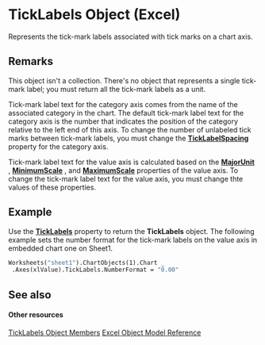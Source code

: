 
# TickLabels Object (Excel)

Represents the tick-mark labels associated with tick marks on a chart axis.


## Remarks

This object isn't a collection. There's no object that represents a single tick-mark label; you must return all the tick-mark labels as a unit.

Tick-mark label text for the category axis comes from the name of the associated category in the chart. The default tick-mark label text for the category axis is the number that indicates the position of the category relative to the left end of this axis. To change the number of unlabeled tick marks between tick-mark labels, you must change the  **[TickLabelSpacing](69e74146-31db-356a-3c00-e5aa35367dc3.md)** property for the category axis.

Tick-mark label text for the value axis is calculated based on the  **[MajorUnit](6e58b341-6887-68c7-d0c1-a00abc226084.md)** , **[MinimumScale](31cfa07e-24a6-666f-7bb0-6bb5c139d4d9.md)** , and **[MaximumScale](384e52b5-561e-aa07-910c-67ee0fb07ba0.md)** properties of the value axis. To change the tick-mark label text for the value axis, you must change thte values of these properties.


## Example

Use the  **[TickLabels](e8a6edf9-2fdd-d8e9-0de9-5c4aa921c6b1.md)** property to return the **TickLabels** object. The following example sets the number format for the tick-mark labels on the value axis in embedded chart one on Sheet1.


```vb
Worksheets("sheet1").ChartObjects(1).Chart _ 
 .Axes(xlValue).TickLabels.NumberFormat = "0.00"
```


## See also


#### Other resources


[TickLabels Object Members](bd184951-8313-e1c9-69a6-063f5f2fd356.md)
[Excel Object Model Reference](http://msdn.microsoft.com/library/11ea8598-8a20-92d5-f98b-0da04263bf2c%28Office.15%29.aspx)

